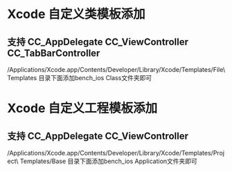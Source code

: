 # Xcode 自定义类模板添加
## 支持 CC_AppDelegate  CC_ViewController CC_TabBarController

/Applications/Xcode.app/Contents/Developer/Library/Xcode/Templates/File\ Templates 目录下面添加bench_ios Class文件夹即可
# Xcode 自定义工程模板添加
## 支持 CC_AppDelegate  CC_ViewController

/Applications/Xcode.app/Contents/Developer/Library/Xcode/Templates/Project\ Templates/Base
目录下面添加bench_ios Application文件夹即可


